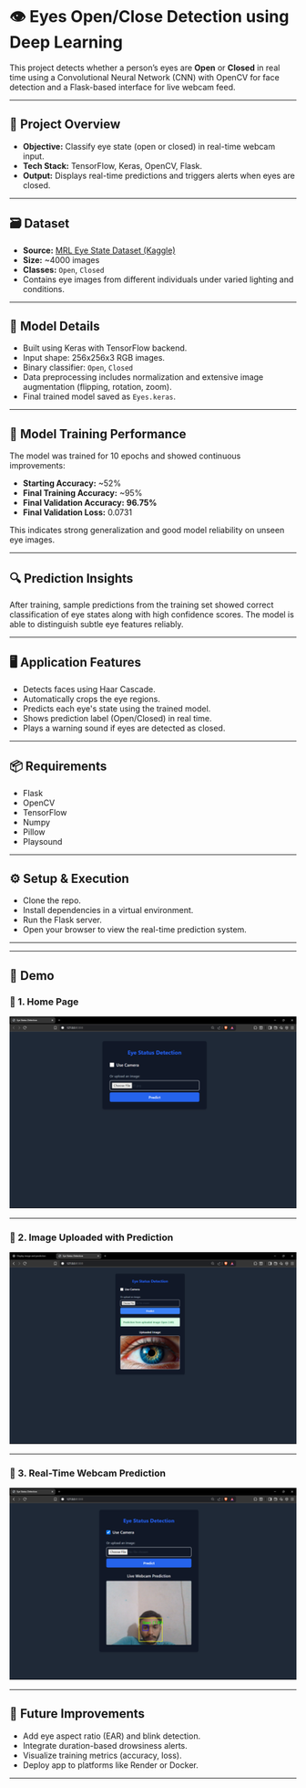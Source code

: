 # 👁️ Eyes Open/Close Detection using Deep Learning

This project detects whether a person’s eyes are **Open** or **Closed** in real time using a Convolutional Neural Network (CNN) with OpenCV for face detection and a Flask-based interface for live webcam feed.

---

## 📌 Project Overview

- **Objective:** Classify eye state (open or closed) in real-time webcam input.
- **Tech Stack:** TensorFlow, Keras, OpenCV, Flask.
- **Output:** Displays real-time predictions and triggers alerts when eyes are closed.

---

## 🗃️ Dataset

- **Source:** [MRL Eye State Dataset (Kaggle)](https://www.kaggle.com/datasets/prasadvpatil/mrl-dataset)
- **Size:** ~4000 images
- **Classes:** `Open`, `Closed`
- Contains eye images from different individuals under varied lighting and conditions.

---

## 🧠 Model Details

- Built using Keras with TensorFlow backend.
- Input shape: 256x256x3 RGB images.
- Binary classifier: `Open`, `Closed`
- Data preprocessing includes normalization and extensive image augmentation (flipping, rotation, zoom).
- Final trained model saved as `Eyes.keras`.

---

## 🧪 Model Training Performance

The model was trained for 10 epochs and showed continuous improvements:

- **Starting Accuracy:** ~52%
- **Final Training Accuracy:** ~95%
- **Final Validation Accuracy:** **96.75%**
- **Final Validation Loss:** 0.0731

This indicates strong generalization and good model reliability on unseen eye images.

---

## 🔍 Prediction Insights

After training, sample predictions from the training set showed correct classification of eye states along with high confidence scores. The model is able to distinguish subtle eye features reliably.

---

## 🖥️ Application Features

- Detects faces using Haar Cascade.
- Automatically crops the eye regions.
- Predicts each eye's state using the trained model.
- Shows prediction label (Open/Closed) in real time.
- Plays a warning sound if eyes are detected as closed.

---

## 📦 Requirements

- Flask  
- OpenCV  
- TensorFlow  
- Numpy  
- Pillow  
- Playsound

---
## ⚙️ Setup & Execution

- Clone the repo.
- Install dependencies in a virtual environment.
- Run the Flask server.
- Open your browser to view the real-time prediction system.

---
---

## 📸 Demo

### 🔹 1. Home Page

![Home Page](Eye_pic/Screenshot%20(385).png)

---

### 🔹 2. Image Uploaded with Prediction

![Image Upload and Result](Eye_pic/Screenshot%20(388).png)

---

### 🔹 3. Real-Time Webcam Prediction

![Real-Time Webcam Prediction](Eye_pic/Screenshot%20(387).png)

---
## 🔮 Future Improvements

- Add eye aspect ratio (EAR) and blink detection.
- Integrate duration-based drowsiness alerts.
- Visualize training metrics (accuracy, loss).
- Deploy app to platforms like Render or Docker.

---
